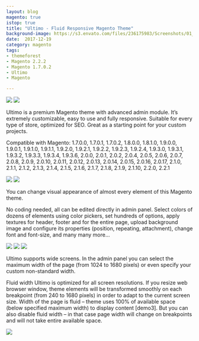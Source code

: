 ```yaml
---
layout: blog
magento: true
istop: true
title: "Ultimo - Fluid Responsive Magento Theme"
background-image: https://s3.envato.com/files/236175983/Screenshots/01_Preview.__large_preview.png
date:  2017-12-19
category: magento
tags:
- themeforest
- Magento 2.2.2
- Magento 1.7.0.2
- Ultimo
- Magento

---
```

 
 ![](https://s3.envato.com/files/236175983/Screenshots/01_Preview.__large_preview.png)
 ![](https://camo.envatousercontent.com/e5d38ee1a8650ebdd4cbb2549dfd3db33488564a/687474703a2f2f756c74696d6f2e696e666f727469732d7468656d65732e636f6d2f5f656e7661746f2f7468656d652d7469746c652e706e67)
 
 Ultimo is a premium Magento theme with advanced admin module. It’s extremely customizable, easy to use and fully responsive. Suitable for every type of store, optimized for SEO. Great as a starting point for your custom projects.
 
 Compatible with Magento:
 1.7.0.0, 1.7.0.1, 1.7.0.2, 1.8.0.0, 1.8.1.0, 1.9.0.0, 1.9.0.1, 1.9.1.0, 1.9.1.1, 1.9.2.0, 1.9.2.1, 1.9.2.2, 1.9.2.3, 1.9.2.4, 1.9.3.0, 1.9.3.1, 1.9.3.2, 1.9.3.3, 1.9.3.4, 1.9.3.6,
 2.0.0, 2.0.1, 2.0.2, 2.0.4, 2.0.5, 2.0.6, 2.0.7, 2.0.8, 2.0.9, 2.0.10, 2.0.11, 2.0.12, 2.0.13, 2.0.14, 2.0.15, 2.0.16, 2.0.17, 2.1.0, 2.1.1, 2.1.2, 2.1.3, 2.1.4, 2.1.5, 2.1.6, 2.1.7, 2.1.8, 2.1.9, 2.1.10, 2.2.0, 2.2.1
 
 ![](https://camo.envatousercontent.com/a2fbfda820725cefd822fd33179ac9445cf2064d/687474703a2f2f756c74696d6f2e696e666f727469732d7468656d65732e636f6d2f5f656e7661746f2f66656174757265732e706e67)
 ![](https://camo.envatousercontent.com/45cfb3ca7749ceb4d47c9c4422dafd89ca1bf48b/687474703a2f2f756c74696d6f2e696e666f727469732d7468656d65732e636f6d2f5f656e7661746f2f637573746f6d2d64657369676e2d686561642e706e67)
 
 You can change visual appearance of almost every element of this Magento theme.
 
 No coding needed, all can be edited directly in admin panel. Select colors of dozens of elements using color pickers, set hundreds of options, apply textures for header, footer and for the entire page, upload background image and configure its properties (position, repeating, attachment), change font and font-size, and many many more…
 
 
 ![](https://camo.envatousercontent.com/1962a9f7fa08b12fcc10d854bf5f2d58dfc6c53e/687474703a2f2f756c74696d6f2e696e666f727469732d7468656d65732e636f6d2f5f656e7661746f2f637573746f6d2d64657369676e2d312e706e67)
 ![](https://camo.envatousercontent.com/cc5841810e89f5fa177b87c38e0868cd47d536b8/687474703a2f2f756c74696d6f2e696e666f727469732d7468656d65732e636f6d2f5f656e7661746f2f637573746f6d2d64657369676e2d322e706e67)
 ![](https://camo.envatousercontent.com/47110d09408ecb7c5a33fbc1ae4e7de0b4823fa9/687474703a2f2f756c74696d6f2e696e666f727469732d7468656d65732e636f6d2f5f656e7661746f2f726573706f6e736976652d312e706e67)
 
 Ultimo supports wide screens. In the admin panel you can select the maximum width of the page (from 1024 to 1680 pixels) or even specify your custom non-standard width.
 
 Fluid width
 Ultimo is optimized for all screen resolutions. If you resize web browser window, theme elements will be transformed smoothly on each breakpoint (from 240 to 1680 pixels) in order to adapt to the current screen size. Width of the page is fluid – theme uses 100% of available space (below specified maximum width) to display content [demo3]. But you can also disable fluid width – in that case page width will change on breakpoints and will not take entire available space.
 

 ![](https://camo.envatousercontent.com/14e1fda10b223413823c2db7c75a3f0b8fae5e8a/687474703a2f2f756c74696d6f2e696e666f727469732d7468656d65732e636f6d2f5f656e7661746f2f726573706f6e736976652d322e706e67)
